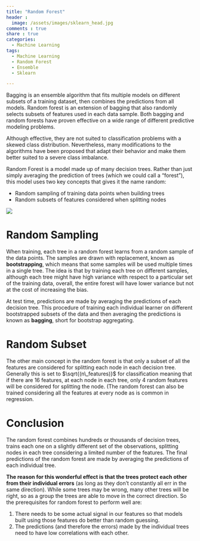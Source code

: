 ```yaml
---
title: "Random Forest"
header :
  image: /assets/images/sklearn_head.jpg
comments : true
share : true
categories:
  - Machine Learning
tags:
  - Machine Learning
  - Random Forest
  - Ensemble
  - Sklearn

---
```


Bagging is an ensemble algorithm that fits multiple models on different subsets of a training dataset, then combines the predictions from all models. Random forest is an extension of bagging that also randomly selects subsets of features used in each data sample. Both bagging and random forests have proven effective on a wide range of different predictive modeling problems.

Although effective, they are not suited to classification problems with a skewed class distribution. Nevertheless, many modifications to the algorithms have been proposed that adapt their behavior and make them better suited to a severe class imbalance.

Random Forest is a model made up of many decision trees. Rather than just simply averaging the prediction of trees (which we could call a “forest”), this model uses two key concepts that gives it the name random:

- Random sampling of training data points when building trees
- Random subsets of features considered when splitting nodes

![](https://cdn-images-1.medium.com/max/1200/1*VHDtVaDPNepRglIAv72BFg.jpeg)

# Random Sampling

When training, each tree in a random forest learns from a random sample of the data points. The samples are drawn with replacement, known as **bootstrapping**, which means that some samples will be used multiple times in a single tree. The idea is that by training each tree on different samples, although each tree might have high variance with respect to a particular set of the training data, overall, the entire forest will have lower variance but not at the cost of increasing the bias.

At test time, predictions are made by averaging the predictions of each decision tree. This procedure of training each individual learner on different bootstrapped subsets of the data and then averaging the predictions is known as **bagging**, short for bootstrap aggregating.

# Random Subset

The other main concept in the random forest is that only a subset of all the features are considered for splitting each node in each decision tree. Generally this is set to $\sqrt{(n\_features)}$ for classification meaning that if there are 16 features, at each node in each tree, only 4 random features will be considered for splitting the node. (The random forest can also be trained considering all the features at every node as is common in regression.

# Conclusion

The random forest combines hundreds or thousands of decision trees, trains each one on a slightly different set of the observations, splitting nodes in each tree considering a limited number of the features. The final predictions of the random forest are made by averaging the predictions of each individual tree. 

**The reason for this wonderful effect is that the trees protect each other from their individual errors** (as long as they don’t constantly all err in the same direction). While some trees may be wrong, many other trees will be right, so as a group the trees are able to move in the correct direction. So the prerequisites for random forest to perform well are:

1. There needs to be some actual signal in our features so that models built using those features do better than random guessing.
2. The predictions (and therefore the errors) made by the individual trees need to have low correlations with each other.